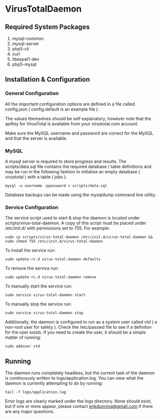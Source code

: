 # VirusTotalDaemon

## Required System Packages ##
1. mysql-common
2. mysql-server
2. php5-cli
3. curl
4. libexpat1-dev
5. php5-mysql

## Installation & Configuration ##
### General Configuration ###
All the important configuration options are defined in a file
called config.json ( config.default is an example file ).

The values themselves should be self explanatory, however note
that the apiKey for VirusTotal is available from your
virustotal.com account.

Make sure the MySQL username and password are correct for the MySQL
and that the server is available.

### MySQL ###
A mysql server is required to store progress and results.
The scripts/data.sql file contains the required database / table
definitions and may be run in the following fashion to
initialize an empty database ( virustotal ) with a table ( jobs ). 

    mysql -u username -ppassword < scripts/data.sql 

Database backups can be made using the mysqldump command line utility.

### Service Configuration ###
The service script used to start & stop the daemon is located under
scripts/virus-total-daemon.  A copy of this script must be placed
under /etc/init.d/ with permissions set to 755.  For example:

    sudo cp scripts/virus-total-daemon /etc/init.d/virus-total-daemon && sudo chmod 755 /etc/init.d/virus-total-daemon

To install the service run:

    sudo update-rc.d virus-total-daemon defaults
    
To remove the service run:

    sudo update-rc.d virus-total-daemon remove

To manually start the service run:

    sudo service virus-total-daemon start

To manually stop the service run:

    sudo service virus-total-daemon stop

Additionally, the daemon is configured to run as a system user called 
vtd ( a non-root user for safety ).  Check the /etc/passwd file to see
if a definiton for the user exists.  If you need to create the user, it
should be a simple matter of running:

    sudo adduser vtd

## Running

The daemon runs completely headless, but the current task of the daemon
is continuously written to logs/application.log.  You can view what the
daemon is currently attempting to do by running:

    tail -f logs/application.log

Error logs are clearly marked under the logs directory.  None should exist,
but if one or more appear, please contact erikdunning@gmail.com if there
are any major questions.
